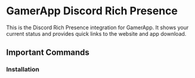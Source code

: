 # GamerApp Discord Rich Presence

This is the Discord Rich Presence integration for GamerApp. It shows your current status and provides quick links to the website and app download.

## Important Commands

### Installation